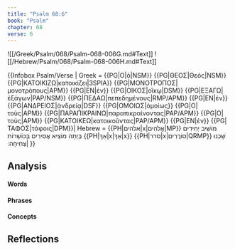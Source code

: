 ```yaml
---
title: "Psalm 68:6"
book: "Psalm"
chapter: 68
verse: 6
---
```

![[/Greek/Psalm/068/Psalm-068-006G.md#Text]]
![[/Hebrew/Psalm/068/Psalm-068-006H.md#Text]]

{{Infobox Psalm/Verse |
  Greek = {{PG|Ο|ὁ|NSM}} {{PG|ΘΕΟΣ|Θεὸς|NSM}} {{PG|ΚΑΤΟΙΚΙΖΩ|κατοικίζει|3SPIA}} {{PG|ΜΟΝΟΤΡΟΠΟΣ|μονοτρόπους|APM}} {{PG|ΕΝ|ἐν}} {{PG|ΟΙΚΟΣ|οἴκῳ|DSM}} {{PG|ΕΞΑΓΩ|ἐξάγων|PAP/NSM}} {{PG|ΠΕΔΑΩ|πεπεδημένους|RMP/APM}} {{PG|ΕΝ|ἐν}} {{PG|ΑΝΔΡΕΙΟΣ|ἀνδρείᾳ|DSF}} {{PG|ΟΜΟΙΩΣ|ὁμοίως}} {{PG|Ο|τοὺς|APM}} {{PG|ΠΑΡΑΠΙΚΡΑΙΝΩ|παραπικραίνοντας|PAP/APM}} {{PG|Ο|τοὺς|APM}} {{PG|ΚΑΤΟΙΚΕΩ|κατοικοῦντας|PAP/APM}} {{PG|ΕΝ|ἐν}} {{PG|ΤΑΦΟΣ|τάφοις|DPM}}|
  Hebrew = {{PH|אלהים|x|אֱלֹהִים|MP}}
מוֹשִׁיב
יְחִידִים
בַּיְתָה
מוֹצִיא
אֲסִירִים
בַּכּוֹשָׁרוֹת
{{PH|אַךְ|x|אַךְ|x}} {{PH|סרר|x|סוֹרֲרִים|QRMP}}
שָׁכְנוּ
צְחִיחָה
׃|
}}

## Analysis

#### Words

#### Phrases

#### Concepts

## Reflections
